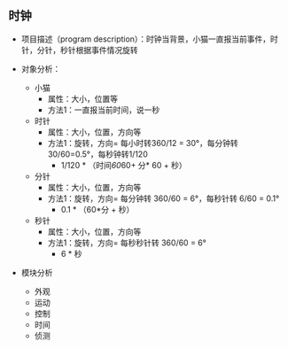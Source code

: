 
## 时钟
* 项目描述（program description）：时钟当背景，小猫一直报当前事件，时针，分针，秒针根据事件情况旋转

* 对象分析：
    * 小猫
        * 属性：大小，位置等
        * 方法1：一直报当前时间，说一秒
    * 时针
        * 属性：大小，位置，方向等
        * 方法1：旋转，方向= 每小时转360/12 = 30°，每分钟转30/60=0.5°，每秒钟转1/120
            * 1/120 * （时间*60*60+ 分* 60 + 秒）
    * 分针
        * 属性：大小，位置，方向等
        * 方法1：旋转，方向= 每分钟转 360/60 = 6°，每秒针转 6/60 = 0.1°
            * 0.1 * （60*分 + 秒）
    * 秒针
        * 属性：大小，位置，方向等
        * 方法1：旋转，方向= 每秒秒针转 360/60 = 6°
            * 6 * 秒

* 模块分析
    * 外观
    * 运动
    * 控制
    * 时间
    * 侦测
